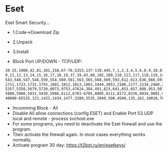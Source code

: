 # Eset
Eset Smart Security...

* 1.Code->Download Zip
* 2.Unpack
* 3.Install

* Block Port UP/DOWN - TCP/UDP:
```bash
20-25,1900,42,81,101,158,67-70,5353,137-139,445,7,1,2,3,4,5,6,8,9,10,8118,9040,9050,5037-5038,5001,8883,107,111,512,513,544,556,1745,5678,9535,3702,2504,2701-2704,33060,8080,3000,
9,11,12,13,14,15,16,17,18,19,37,39,43,88,102,109,110,113,117,118,119,143,150,156,161,170,179,194,213,322,349,389,464,507,514,515,517,518,520,522,525,526,529,530,531,532,533,540,
543,546,547,548,550,554,560,561,563,565,568,569,593,612,613,636,666,691,749,750,800,989,990,992,993,994,995,1109,1110,1155,1034,1167,1270,1478,1512,1524,1607,1701,
1711,1723,1731,1755,1801,1812,1813,1863,1944,2053,2106,2177,2234,2460,2525,2725,2869,3020,3074,3126,3132,3268,3269,3343,3540,3544,3587,3776,3847,3882,3935,4350,
5357,5358,5679,5720,6073,9753,47624,384,491,623,641,653,657,888,953,981,987,1098,1099,1604,2159,50,95,97,153,177,259,2240,3283,3872,4035,4089,4125,5151,5231,5500,
5800,5900,5931,5938,5986,6112,6783-6785,8005,8111,8172,8236,8834,9001,9080,9293,9295,9296,9297,11111,12345,15000,15009,15010,19532,30003,31337,
40000-65535,123,1433,1434,1477,3389,3535,2049,500,4500,135,162,10010,7680,5040,5050,3306,5426,5355,1980,9009,1337,13333,13344,5985,2382,2383,2393,2394,11320,53,0
```
* Incomming Block - All
* Disable All allow connections (config ESET) and Enable Port 53 UDP local and remote - process svchost.exe
* For some programs, you need to deactivate the Eset firewall and use the program. 
* Then activate the firewall again. In most cases everything works normally.
* Activate program 30 day: https://t2bot.ru/en/esetkeys/
